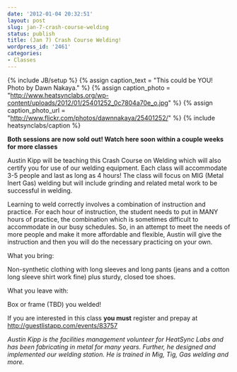 ```yaml
---
date: '2012-01-04 20:32:51'
layout: post
slug: jan-7-crash-course-welding
status: publish
title: (Jan 7) Crash Course Welding!
wordpress_id: '2461'
categories:
- Classes
---
```


{% include JB/setup %}
{% assign caption_text = "This could be YOU! Photo by Dawn Nakaya." %}
{% assign caption_photo = "http://www.heatsynclabs.org/wp-content/uploads/2012/01/25401252_0c7804a70e_o.jpg" %}
{% assign caption_photo_url = "http://www.flickr.com/photos/dawnnakaya/25401252/" %}
{% include heatsynclabs/caption %}

**Both sessions are now sold out! Watch here soon within a couple weeks for more classes**

Austin Kipp will be teaching this Crash Course on Welding which will also certify you for use of our welding equipment. Each class will accommodate 3-5 people and last as long as 4 hours! The class will focus on MIG (Metal Inert Gas) welding but will include grinding and related metal work to be successful in welding.

Learning to weld correctly involves a combination of instruction and practice. For each hour of instruction, the student needs to put in MANY hours of practice, the combination which is sometimes difficult to accommodate in our busy schedules. So, in an attempt to meet the needs of more people and make it more affordable and flexible, Austin will give the instruction and then you will do the necessary practicing on your own.

What you bring:

Non-synthetic clothing with long sleeves and long pants (jeans and a cotton long sleeve shirt work fine) plus sturdy, closed toe shoes.

What you leave with:

Box or frame (TBD) you welded!

If you are interested in this class **you must** register and prepay at [http://guestlistapp.com/events/83757 ](http://guestlistapp.com/events/83757)

_Austin Kipp is the facilities management volunteer for HeatSync Labs and has been fabricating in metal for many years. Further, he designed and implemented our welding station. He is trained in Mig, Tig, Gas welding and more._
